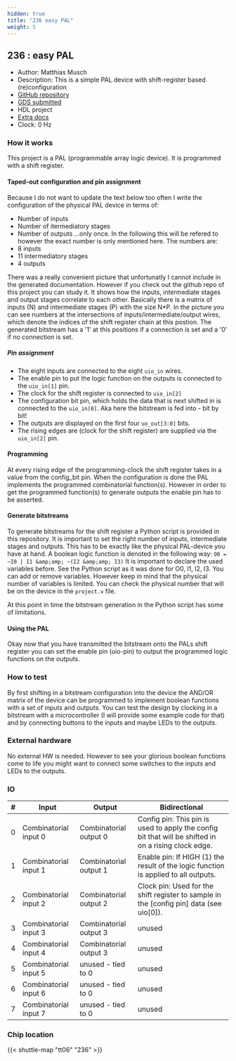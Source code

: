 ```yaml
---
hidden: true
title: "236 easy PAL"
weight: 5
---
```


## 236 : easy PAL

* Author: Matthias Musch
* Description: This is a simple PAL device with shift-register based (re)configuration
* [GitHub repository](https://github.com/matztron/tt06-PAL)
* [GDS submitted](https://github.com/matztron/tt06-PAL/actions/runs/8652618389)
* HDL project
* [Extra docs]()
* Clock: 0 Hz

<!---

This file is used to generate your project datasheet. Please fill in the information below and delete any unused
sections.

You can also include images in this folder and reference them in the markdown. Each image must be less than
512 kb in size, and the combined size of all images must be less than 1 MB.
-->


### How it works

This project is a PAL (programmable array logic device). It is programmed with a shift register.

#### Taped-out configuration and pin assignment

Because I do not want to update the text below too often I write the configuration of the physical PAL device in terms of:

- Number of inputs
- Number of itermediatory stages
- Number of outputs
  ...only once. In the following this will be refered to however the exact number is only mentioned here.
  The numbers are:
- 8 inputs
- 11 intermediatory stages
- 4 outputs

<!---<img src="/Images/example_n4_p4_o3_no_connections.png" alt="drawing" width="600"/>-->


There was a really convenient picture that unfortunatly I cannot include in the generated documentation.
However if you check out the github repo of this project you can study it.
It shows how the inputs, intermediate stages and output stages correlate to each other.
Basically there is a matrix of inputs (N) and intermediate stages (P) with the size N*P.
In the picture you can see numbers at the intersections of inputs/intermediate/output wires, which denote the indices of the shift register chain at this postion. The generated bitstream has a '1' at this positions if a connection is set and a '0' if no connection is set.

##### Pin assignment

- The eight inputs are connected to the eight `uio_in` wires.
- The enable pin to put the logic function on the outputs is connected to the `uio_in[1]` pin.
- The clock for the shift register is connected to `uio_in[2]`
- The configuration bit pin, which holds the data that is next shifted in is connected to the `uio_in[0]`. Aka here the bitstream is fed into - bit by bit!
- The outputs are displayed on the first four `uo_out[3:0]` bits.
- The rising edges are (clock for the shift register) are supplied via the `uio_in[2]` pin.

#### Programming

At every rising edge of the programming-clock the shift register takes in a value from the config_bit pin.
When the configuration is done the PAL implements the programmed combinatorial function(s).
However in order to get the programmed function(s) to generate outputs the enable pin has to be asserted.

#### Generate bitstreams

To generate bitstreams for the shift register a Python script is provided in this repository.
It is important to set the right number of inputs, intermediate stages and outputs.
This has to be exactly like the physical PAL-device you have at hand.
A boolean logic function is denoted in the following way:
`O0 = ~I0 | I1 &amp;amp; ~(I2 &amp;amp; I3)`
It is important to declare the used variables before. See the Python script as it was done for O0, I1, I2, I3.
You can add or remove variables. However keep in mind that the physical number of variables is limited.
You can check the physical number that will be on the device in the `project.v` file.

At this point in time the bitstream generation in the Python script has some of limitations.

#### Using the PAL

Okay now that you have transmitted the bitstream onto the PALs shift register you can set the enable pin (uio-pin) to output the programmed logic functions on the outputs.

### How to test

By first shifting in a bitstream configuration into the device the AND/OR matrix of the device can be programmed to implement boolean functions with a set of inputs and outputs.
You can test the design by clocking in a bitstream with a microcontroller (I will provide some example code for that) and by connecting buttons to the inputs and maybe LEDs to the outputs.

### External hardware

No external HW is needed. However to see your glorious boolean functions come to life you might want to connect some switches to the inputs and LEDs to the outputs.


### IO

| #             | Input    | Output   | Bidirectional   |
| ------------- | -------- | -------- | --------------- |
| 0 | Combinatorial input 0  | Combinatorial output 0  | Config pin: This pin is used to apply the config bit that will be shifted in on a rising clock edge.        |
| 1 | Combinatorial input 1  | Combinatorial output 1  | Enable pin: If HIGH (1) the result of the logic function is applied to all outputs.        |
| 2 | Combinatorial input 2  | Combinatorial output 2  | Clock pin: Used for the shift register to sample in the [config pin] data (see uio[0]).        |
| 3 | Combinatorial input 3  | Combinatorial output 3  | unused        |
| 4 | Combinatorial input 4  | Combinatorial output 3  | unused        |
| 5 | Combinatorial input 5  | unused - tied to 0  | unused        |
| 6 | Combinatorial input 6  | unused - tied to 0  | unused        |
| 7 | Combinatorial input 7  | unused - tied to 0  | unused        |


### Chip location

{{< shuttle-map "tt06" "236" >}}
